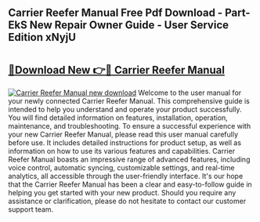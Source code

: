 ## Carrier Reefer Manual Free Pdf Download - Part-EkS New Repair Owner Guide - User Service Edition xNyjU

# <h2><a href="http://bc37752.oget.top/?id=Carrier+Reefer+Manual">🔗Download New 👉🔴 Carrier Reefer Manual</a></h2>

[![Carrier Reefer Manual new download](https://i.imgur.com/5g1atiW.png)](http://bc37752.oget.top/?id=Carrier+Reefer+Manual)
Welcome to the user manual for your newly connected Carrier Reefer Manual. This comprehensive guide is intended to help you understand and operate your product successfully. You will find detailed information on features, installation, operation, maintenance, and troubleshooting. To ensure a successful experience with your new Carrier Reefer Manual, please read this user manual carefully before use. It includes detailed instructions for product setup, as well as information on how to use its various features and capabilities. Carrier Reefer Manual boasts an impressive range of advanced features, including voice control, automatic syncing, customizable settings, and real-time analytics, all accessible through the user-friendly interface. It's our hope that the Carrier Reefer Manual has been a clear and easy-to-follow guide in helping you get started with your new product. Should you require any assistance or clarification, please do not hesitate to contact our customer support team.
